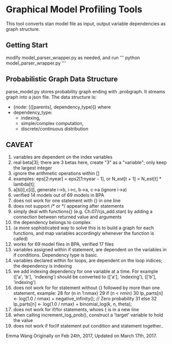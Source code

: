 # Graphical Model Profiling Tools
This tool converts stan model file as input, output variable dependencies as graph structure.

## Getting Start
modify model_parser_wrapper.py as needed, and run
'''
python model_parser_wrapper.py
'''
## Probabilistic Graph Data Structure
parse_model.py stores probability graph ending with .probgraph.
It streams graph into a json file.
The data structure is:
* {node: [([parents], dependency_type)]}
where 
* dependency_type:
  + indexing, 
  + simple/complex computation,
  + discrete/continuous distribution




## CAVEAT
1.  variables are dependent on the index variables 
2.  real beta[3]; there are 3 betas here, create "3" as a "variable"; only keep the largest integer
3.  ignore the arithmetic operations within []
4.  examples: eps[2:nyear] = eps2[1:nyear - 1], or N_est[t + 1] = N_est[t] * lambda[t];
5.  a[b[i],c[i]], generate i->b, i->c, b->a, c->a (ignore i->a)
6.  verified 14 models out of 69 models in BPA
7.  does not work for one statement with {} in one line
8.  does not support /* or */ appearing after statements
9.  simply deal with functions{} (e.g. Ch.07/cjs_add.stan) by adding a connection between returned value and arguments
10. the dependency belongs to complex
11. (a more sophisticated way to solve this is to build a graph for each functions, and map variables accordingly whenever the function is called)
12.  works for 69 model files in BPA, verified 17 files
13.  variables assigned within if statement, are dependent on the variables in if conditions. Dependency type is basic.
14.  variables declared within for loops, are dependent on the loop indices; the dependency is indexing
15.  we add indexing dependency for one variable at a time. For example (['a', 'b'], 'indexing') should be converted to (['a'], 'indexing'), (['b'], 'indexing')
16.  does not work for for statement without {} followed by more than one statement, example:
    28   for (n in 1:nmax)
    29     if (n < nmin)
    30       lp_parts[n] <- log(1.0 / nmax) + negative_infinity();  // Zero probability
    31     else
    32       lp_parts[n] <- log(1.0 / nmax) + binomial_log(k, n, theta);
17.  does not work for if/for statements, whoes { is in a new line
18.  when calling increment_log_prob(), construct a 'target' variable to hold the value
19.  does not work if for/if statement put condition and statement together..


Emma Wang
Originally on Feb 24th, 2017,
Updated on March 17th, 2017.
